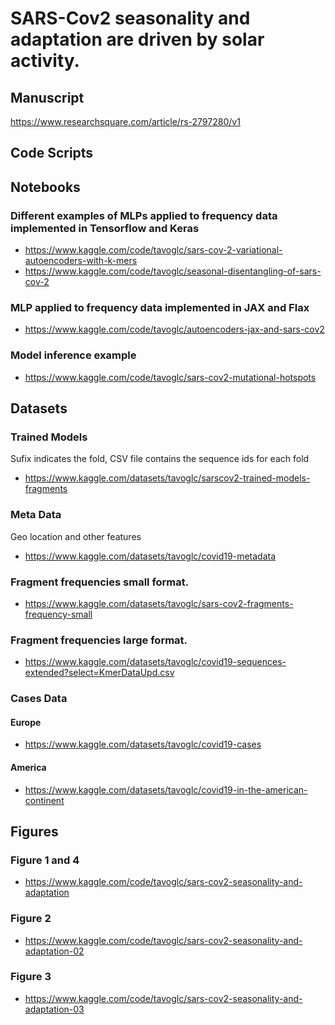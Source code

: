 # SARS-Cov2 seasonality and adaptation are driven by solar activity.

## Manuscript
https://www.researchsquare.com/article/rs-2797280/v1

## Code Scripts

## Notebooks

### Different examples of MLPs applied to frequency data implemented in Tensorflow and Keras
- https://www.kaggle.com/code/tavoglc/sars-cov-2-variational-autoencoders-with-k-mers
- https://www.kaggle.com/code/tavoglc/seasonal-disentangling-of-sars-cov-2

### MLP applied to frequency data implemented in JAX and Flax
- https://www.kaggle.com/code/tavoglc/autoencoders-jax-and-sars-cov2

### Model inference example
- https://www.kaggle.com/code/tavoglc/sars-cov2-mutational-hotspots

## Datasets
### Trained Models 
Sufix indicates the fold, CSV file contains the sequence ids for each fold
- https://www.kaggle.com/datasets/tavoglc/sarscov2-trained-models-fragments

### Meta Data
Geo location and other features 
- https://www.kaggle.com/datasets/tavoglc/covid19-metadata

### Fragment frequencies small format. 
- https://www.kaggle.com/datasets/tavoglc/sars-cov2-fragments-frequency-small

### Fragment frequencies large format. 
- https://www.kaggle.com/datasets/tavoglc/covid19-sequences-extended?select=KmerDataUpd.csv

### Cases Data

#### Europe
- https://www.kaggle.com/datasets/tavoglc/covid19-cases
#### America
- https://www.kaggle.com/datasets/tavoglc/covid19-in-the-american-continent

## Figures
### Figure 1 and 4
- https://www.kaggle.com/code/tavoglc/sars-cov2-seasonality-and-adaptation

### Figure 2
- https://www.kaggle.com/code/tavoglc/sars-cov2-seasonality-and-adaptation-02

### Figure 3
- https://www.kaggle.com/code/tavoglc/sars-cov2-seasonality-and-adaptation-03

